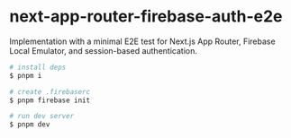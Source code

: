 # next-app-router-firebase-auth-e2e

Implementation with a minimal E2E test for Next.js App Router, Firebase Local Emulator, and session-based authentication.

```bash
# install deps
$ pnpm i

# create .firebaserc
$ pnpm firebase init

# run dev server
$ pnpm dev
```